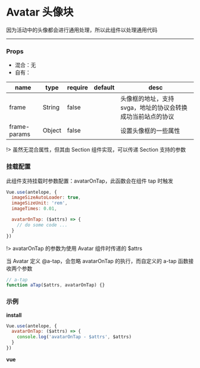 # Avatar 头像块

因为活动中的头像都会进行通用处理，所以此组件以处理通用代码

---

### Props

- 混合：无
- 自有：

| name         | type   | require | default | desc                                                        |
| ------------ | ------ | ------- | ------- | ----------------------------------------------------------- |
| frame        | String | false   |         | 头像框的地址，支持 svga，地址的协议会转换成功当前站点的协议 |
| frame-params | Object | false   |         | 设置头像框的一些属性                                        |

!> 虽然无混合属性，但其由 Section 组件实现，可以传递 Section 支持的参数

### 挂载配置

此组件支持挂载时参数配置：avatarOnTap，此函数会在组件 tap 时触发

```js
Vue.use(antelope, {
  imageSizeAutoLoader: true,
  imageSizeUnit: 'rem',
  imageTimes: 0.01,

  avatarOnTap: ($attrs) => {
    // do some code ...
  }
})
```

!> avatarOnTap 的参数为使用 Avatar 组件时传递的 \$attrs

当 Avatar 定义 @a-tap，会忽略 avatarOnTap 的执行，而自定义的 a-tap 函数接收两个参数

```js
// a-tap
function aTap($attrs, avatarOnTap) {}
```

### 示例

**install**

```js
Vue.use(antelope, {
  avatarOnTap: ($attrs) => {
    console.log('avatarOnTap - $attrs', $attrs)
  }
})
```

**vue**

<vuep template="#example" :options="{ theme: 'neo' }"></vuep>

<script v-pre type="text/x-template" id="example">
<template>
  <div>
    <a-avatar w="100px" h="100px" bg-c="blue"></a-avatar>
    <a-avatar w="100px" h="100px" bg-c="red" @a-tap="test"></a-avatar>
  </div>
</template>

<script>
  export default {
    methods: {
      test($attrs, avatarOnTap) {
        // log: { w: '100px', h: '100px', 'bg-c': 'red' }
        console.log($attrs)

        // log: avatarOnTap - $attrs { w: '100px', h: '100px', 'bg-c': 'red' }
        avatarOnTap($attrs)
      }
    }
  }
</script>
</script>
